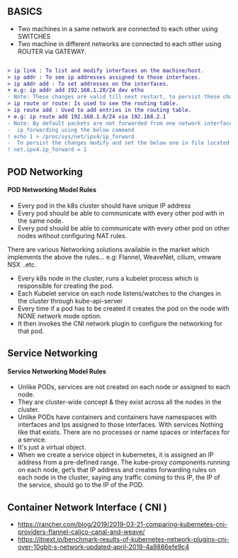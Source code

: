 ## BASICS

- Two machines in a same network are connected to each other using SWITCHES
- Two machine in different networks are connected to each other using ROUTER via GATEWAY.

```diff

> ip link : To list and modify interfaces on the machine/host.
> ip addr : To see ip addresses assigned to those interfaces.
> ip addr add : To set addresses on the interfaces.
+ e.g: ip addr add 192.168.1.20/24 dev etho
- Note: These changes are valid till next restart, to persist these changes we need to update etc/network interfaces file.
> ip route or route: Is used to see the routing table.
> ip route add : Used to add entries in the routing table.
+ e.g: ip route add 192.168.1.0/24 via 192.168.2.1
- Note: By default packets are not forwarded from one network interface to other, to make this happen we need to enable
-  ip_forwarding using the below command 
! echo 1 > /proc/sys/net/ipv4/ip_forward
-  To persist the changes modify and set the below one in file located at /etc/sysctl.conf  
! net.ipv4.ip_forward = 1 

```

## POD Networking
#### POD Networking Model Rules
- Every pod in the k8s cluster should have unique IP address
- Every pod should be able to communicate with every other pod with in the same node.
- Every pod should be able to communicate with every other pod on other nodes without configuring NAT rules.

There are various Networking solutions available in the market which implements the above the rules...
e.g: Flannel, WeaveNet, cilium, vmware NSX ..etc.

- Every k8s node in the cluster, runs a kubelet process which is responsible for creating the pod.
- Each Kubelet service on each node listens/watches to the changes in the cluster through kube-api-server 
- Every time if a pod has to be created it creates the pod on the node with NONE network mode option.
- It then invokes the CNI network plugin to configure the networking for that pod.

## Service Networking
#### Service Networking Model Rules
- Unlike PODs, services are not created on each node or assigned to each node.
- They are cluster-wide concept & they exist across all the nodes in the cluster.
- Unlike PODs have containers and containers have namespaces with interfaces and Ips assigned to those interfaces.
  With services Nothing like that exists. There are no processes or name spaces or interfaces for a service.
- It's just a virtual object.
- When we create a service object in kubernetes, it is assigned an IP address from a pre-defined range. The kube-proxy components running on each node, get’s that IP address and creates forwarding rules on each node in the cluster, saying any traffic coming to this IP, the IP of the service, should go to the IP of the POD.

## Container Network Interface ( CNI )
- https://rancher.com/blog/2019/2019-03-21-comparing-kubernetes-cni-providers-flannel-calico-canal-and-weave/
- https://itnext.io/benchmark-results-of-kubernetes-network-plugins-cni-over-10gbit-s-network-updated-april-2019-4a9886efe9c4


